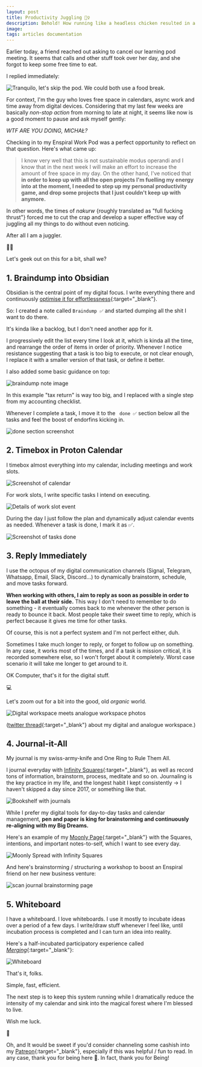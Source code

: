 ```yaml
---
layout: post
title: Productivity Juggling 🤹‍♀️
description: Behold! How running like a headless chicken resulted in a perfect productivity system.
image: 
tags: articles documentation
---
```


Earlier today, a friend reached out asking to cancel our learning pod meeting. It seems that calls and other stuff took over her day, and she forgot to keep some free time to eat. 

I replied immediately:

![Tranquilo, let's skip the pod. We could both use a food break.](/assets/no-breaks.jpg)

For context, I'm the guy who loves free space in calendars, async work and time away from digital devices. Considering that my last few weeks are basically *non-stop action* from morning to late at night, it seems like now is a good moment to pause and ask myself gently: 

*WTF ARE YOU DOING, MICHAŁ?*

Checking in to my Enspiral Work Pod was a perfect opportunity to reflect on that question. Here's what came up:

> I know very well that this is not sustainable modus operandi and I know that in the next week I will make an effort to increase the amount of free space in my day. On the other hand, I've noticed that **in order to keep up with all the open projects I'm fuelling my energy into at the moment, I needed to step up my personal productivity game, and drop some projects that I just couldn't keep up with anymore.** 

In other words, the times of *nakurw* {roughly translated as "full fucking thrust"} forced me to cut the crap and develop a super effective way of juggling all my things to do without even noticing.

After all I am a juggler.

🤹‍♀️ 

Let's geek out on this for a bit, shall we?

## 1. Braindump into Obsidian

Obsidian is the central point of my digital focus. I write everything there and continuously [optimise it for effortlessness](/personal-website-flow){:target="_blank"}. 

So: I created a note called ```Braindump ✅``` and started dumping all the shit I want to do there.

It's kinda like a backlog, but I don't need another app for it.

I progressively edit the list every time I look at it, which is kinda all the time, and rearrange the order of items in order of priority. Whenever I notice resistance suggesting that a task is too big to execute, or not clear enough, I replace it with a smaller version of that task, or define it better.

I also added some basic guidance on top:

![braindump note image](/assets/braindump-note.jpg)

In this example "tax return" is way too big, and I replaced with a single step from my accounting checklist.

Whenever I complete a task, I move it to the ``  done ✅ `` section below all the tasks and feel the boost of endorfins kicking in.

![done section screenshot](/assets/braindump-done.jpg)

## 2. Timebox in Proton Calendar

I timebox almost everything into my calendar, including meetings and work slots.

![Screenshot of calendar](/assets/calendar-full.jpg)

For work slots, I write specific tasks I intend on executing.

![Details of work slot event](/assets/calendar-details.jpg)

During the day I just follow the plan and dynamically adjust calendar events as needed. Whenever a task is done, I mark it as ✅.

![Screenshot of tasks done](/assets/calendar-done.jpg)

## 3. Reply Immediately

I use the octopus of my digital communication channels (Signal, Telegram, Whatsapp, Email, Slack, Discord...) to dynamically brainstorm, schedule, and move tasks forward. 

**When working with others, I aim to reply as soon as possible in order to leave the ball at their side.** This way I don't need to remember to do something - it eventually comes back to me whenever the other person is ready to bounce it back. Most people take their sweet time to reply, which is perfect because it gives me time for other tasks.

Of course, this is not a perfect system and I'm not perfect either, duh. 

Sometimes I take much longer to reply, or forget to follow up on something. In any case, it works most of the times, and if a task is mission critical, it is recorded somewhere else, so I won't forget about it completely. Worst case scenario it will take me longer to get around to it.

OK Computer, that's it for the digital stuff.

💻

Let's zoom out for a bit into the good, old *organic* world.

![Digital workspace meets analogue workspace photos](/assets/workspace-analogue-digital.jpg)

([twitter thread](https://twitter.com/michalkorzonek/status/1511726656225951749?s=20&t=JFqgepDm9tEie5q5p67bIA){:target="_blank"} about my digital and analogue workspace.)

## 4. Journal-it-All

My journal is my swiss-army-knife and One Ring to Rule Them All. 

I journal everyday with [Infinity Squares](https://infinitysquares.xyz){:target="_blank"}, as well as record tons of information, brainstorm, process, meditate and so on. Journaling is the key practice in my life, and the longest habit I kept consistently -> I haven't skipped a day since 2017, or something like that.

![Bookshelf with journals](/assets/journal-shelf.jpg)

While I prefer my digital tools for day-to-day tasks and calendar management, **pen and paper is king for brainstorming and continuously re-aligning with my Big Dreams.**

Here's an example of my [Moonly Page](https://journalsmarter.com/new-moon-journaling){:target="_blank"} with the Squares, intentions, and important notes-to-self, which I want to see every day.

![Moonly Spread with Infinity Squares](/assets/moonly-squares-forest.jpg)

And here's brainstorming / structuring a workshop to boost an Enspiral friend on her new business venture:

![scan journal brainstorming page](/assets/journal-an-boost.jpg)

## 5. Whiteboard

I have a whiteboard. I love whiteboards. I use it mostly to incubate ideas over a period of a few days. I write/draw stuff whenever I feel like, until incubation process is completed and I can turn an idea into reality.

Here's a half-incubated participatory experience called [*Merging*](/merging){:target="_blank"}:

![Whiteboard](/assets/whiteboard-merging.jpg)

That's it, folks.

Simple, fast, efficient.

The next step is to keep this system running while I dramatically reduce the intensity of my calendar and sink into the magical forest where I'm blessed to live.

Wish me luck.

🌳

Oh, and It would be sweet if you'd consider channeling some cashish into my [Patreon](https://patreon.com/michalkorzonek){:target="_blank"}, especially if this was helpful / fun to read. In any case, thank you for being here 💜. In fact, thank you for Being!